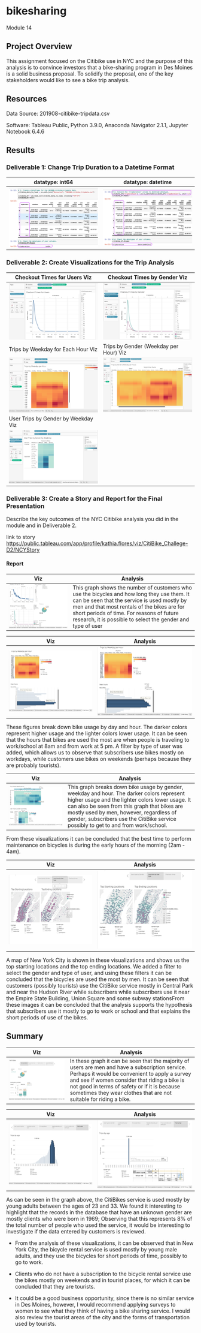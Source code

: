 # bikesharing
Module 14

## Project Overview
This assignment focused on the Citibike use in NYC and the purpose of this analysis is to convince investors that a bike-sharing program in Des Moines is a solid business proposal. To solidify the proposal, one of the key stakeholders would like to see a bike trip analysis.


## Resources
Data Source: 201908-citibike-tripdata.csv

Software: Tableau Public, Python 3.9.0, Anaconda Navigator 2.1.1, Jupyter Notebook 6.4.6

## Results
### Deliverable 1: Change Trip Duration to a Datetime Format
| datatype: int64 | datatype: datetime |
| --- | --- |
| <img src="/Resources/img1.png"> | <img src="/Resources/img2.png"> | 


### Deliverable 2: Create Visualizations for the Trip Analysis
| Checkout Times for Users Viz | Checkout Times by Gender Viz |
| --- | --- |
| <img src="/Resources/img3.png"> | <img src="/Resources/img4.png"> | 
| Trips by Weekday for Each Hour Viz | Trips by Gender (Weekday per Hour) Viz |
| <img src="/Resources/img5.png"> | <img src="/Resources/img6.png"> | 
| User Trips by Gender by Weekday Viz |  |
| <img src="/Resources/img7.png"> |  |


### Deliverable 3: Create a Story and Report for the Final Presentation
Describe the key outcomes of the NYC Citibike analysis you did in the module and in Deliverable 2.

link to story
https://public.tableau.com/app/profile/kathia.flores/viz/CitiBike_Challege-D2/NCYStory

#### Report
| Viz | Analysis |
| --- | --- |
| <img src="/Resources/img9.png"> | This graph shows the number of customers who use the bicycles and how long they use them. It can be seen that the service is used mostly by men and that most rentals of the bikes are for short periods of time. For reasons of future research, it is possible to select the gender and type of user |

| Viz | Analysis |
| --- | --- |
| <img src="/Resources/img12.png"> | <img src="/Resources/img13.png"> | 

These figures break down bike usage by day and hour. The darker colors represent higher usage and the lighter colors lower usage. It can be seen that the hours that bikes are used the most are when people is traveling to work/school at 8am and from work at 5 pm. A filter by type of user was added, which allows us to observe that subscribers use bikes mostly on workdays, while customers use bikes on weekends (perhaps because they are probably tourists). 


| Viz | Analysis |
| --- | --- |
| <img src="/Resources/img14.png"> | This graph breaks down bike usage by gender, weekday and hour. The darker colors represent higher usage and the lighter colors lower usage. It can also be seen from this graph that bikes are mostly used by men, however, regardless of gender, subscribers use the CitiBike service possibly to get to and from work/school. | 

From these visualizations it can be concluded that the best time to perform maintenance on bicycles is during the early hours of the morning (2am - 4am). 


| Viz | Analysis |
| --- | --- |
| <img src="/Resources/img10.png"> | <img src="/Resources/img11.png"> | 

A map of New York City is shown in these visualizations and shows us the top starting locations and the top ending locations. We added a filter to select the gender and type of user, and using these filters it can be concluded that the bicycles are used the most by men. It can be seen that customers (possibly tourists) use the CitiBike service mostly in Central Park and near the Hudson River while subscribers while subscribers use it near the Empire State Building, Union Square and some subway stationsFrom these images it can be concluded that the analysis supports the hypothesis that subscribers use it mostly to go to work or school and that explains the short periods of use of the bikes.

## Summary

| Viz | Analysis |
| --- | --- |
| <img src="/Resources/img8.png"> | In these graph it can be seen that the majority of users are men and have a subscription service. Perhaps it would be convenient to apply a survey and see if women consider that riding a bike is not good in terms of safety or if it is because sometimes they wear clothes that are not suitable for riding a bike. | 


| Viz | Analysis |
| --- | --- |
| <img src="/Resources/img15.png"> | <img src="/Resources/img16.png"> | 

As can be seen in the graph above, the CitiBikes service is used mostly by young adults between the ages of 23 and 33. We found it interesting to highlight that the records in the database that have an unknown gender are mostly clients who were born in 1969; Observing that this represents 8% of the total number of people who used the service, it would be interesting to investigate if the data entered by customers is reviewed.

- From the analysis of these visualizations, it can be observed that in New York City, the bicycle rental service is used mostly by young male adults, and they use the bicycles for short periods of time, possibly to go to work.

- Clients who do not have a subscription to the bicycle rental service use the bikes mostly on weekends and in tourist places, for which it can be concluded that they are tourists.

- It could be a good business opportunity, since there is no similar service in Des Moines, however, I would recommend applying surveys to women to see what they think of having a bike sharing service. I would also review the tourist areas of the city and the forms of transportation used by tourists.
